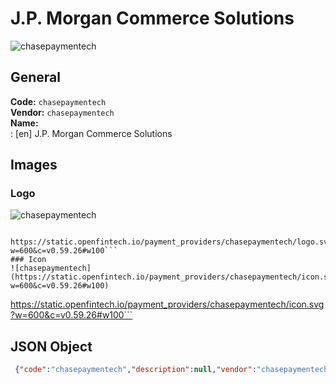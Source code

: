 # J.P. Morgan Commerce Solutions 
![chasepaymentech](https://static.openfintech.io/payment_providers/chasepaymentech/logo.svg?w=600&c=v0.59.26#w100)  
## General 
**Code:** `chasepaymentech`  
**Vendor:** `chasepaymentech`  
**Name:**  
:	[en] J.P. Morgan Commerce Solutions  
## Images 
### Logo 
![chasepaymentech](https://static.openfintech.io/payment_providers/chasepaymentech/logo.svg?w=600&c=v0.59.26#w100)  
```
 https://static.openfintech.io/payment_providers/chasepaymentech/logo.svg?w=600&c=v0.59.26#w100```  
### Icon 
![chasepaymentech](https://static.openfintech.io/payment_providers/chasepaymentech/icon.svg?w=600&c=v0.59.26#w100)  
```
 https://static.openfintech.io/payment_providers/chasepaymentech/icon.svg?w=600&c=v0.59.26#w100```  
## JSON Object 
```json
 {"code":"chasepaymentech","description":null,"vendor":"chasepaymentech","categories":null,"countries":null,"payment_method":null,"payout_method":null,"metadata":{"about_payments_code":"chasepaymentech"},"name":{"en":"J.P. Morgan Commerce Solutions"}}```  
